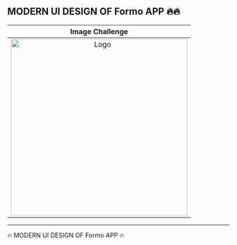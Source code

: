 <h2>MODERN UI DESIGN OF Formo  APP  🔥🔥</h2>

<table>
<thead>

<tr>

  <th align="center">Image Challenge</th>
</tr>
 
</thead>
<tbody>

<tr>
  
  <td align="center">
   <a target="_blank" rel="" href="https://user-images.githubusercontent.com/69757558/227772511-2b093909-e149-4272-9b42-f2d220ba776a.png">
   <img src="https://raw.githubusercontent.com/abenkoula71/new-project/main/Screenshot%202023-04-23%20035038.png" alt="Logo" with="200" height="400"/>
   </a>
  </td>
  

 </tr>
  
  
</tbody>
  
  
</table>

<hr>






 🔥 MODERN UI DESIGN OF Formo APP  🔥
